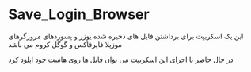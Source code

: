 # Save_Login_Browser
این یک اسکریپت برای برداشتن فایل های ذخیره شده یوزر و پسوردهای مرورگرهای موزیلا فایرفاکس و گوگل کروم می باشد

در حال حاضر با اجرای این اسکریپت می توان فایل ها روی هاست خود اپلود کرد
